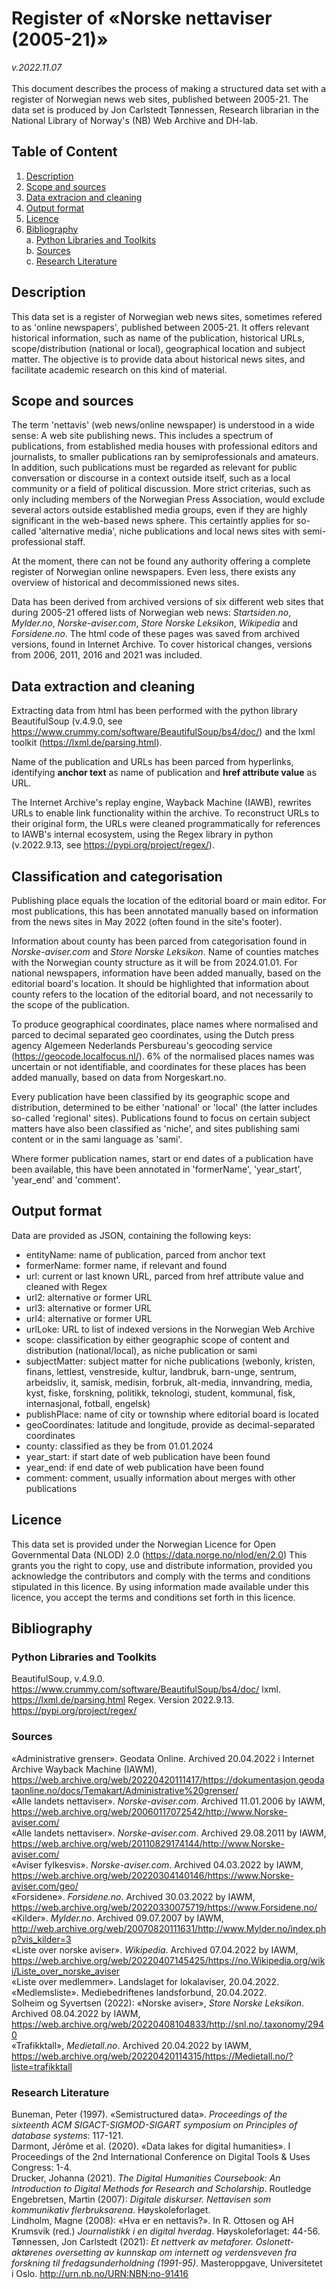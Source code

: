 # Register of «Norske nettaviser (2005-21)» #
*v.2022.11.07*<br><br>
This document describes the process of making a structured data set with a register of Norwegian news web sites, published between 2005-21.
The data set is produced by Jon Carlstedt Tønnessen, Research librarian in the National Library of Norway's (NB) Web Archive and DH-lab.

## Table of Content ##
1. [Description](#description)
2. [Scope and sources](#scope-and-sources)
3. [Data extracion and cleaning](#data-extraction-and-cleaning)
4. [Output format](#output-format)
5. [Licence](#licence)
6. [Bibliography](#bibliography)<br>
    a. [Python Libraries and Toolkits](#python-libraries-and-toolkits)<br>
    b. [Sources](#sources)<br>
    c. [Research Literature](#research-literature)<br>


## Description ##
This data set is a register of Norwegian web news sites, sometimes refered to as 'online newspapers', published between 2005-21.
It offers relevant historical information, such as name of the publication, historical URLs, scope/distribution (national or local), geographical location and subject matter.
The objective is to provide data about historical news sites, and facilitate academic research on this kind of material.


## Scope and sources ##
The term 'nettavis' (web news/online newspaper) is understood in a wide sense: A web site publishing news. This includes a spectrum of publications, from established media houses with professional editors and journalists, to smaller publications ran by semiprofessionals and amateurs. In addition, such publications must be regarded as relevant for public conversation or discourse in a context outside itself, such as a local community or a field of political discussion. More strict criterias, such as only including members of the Norwegian Press Association, would exclude several actors outside established media groups, even if they are highly significant in the web-based news sphere. This certaintly applies for so-called 'alternative media', niche publications and local news sites with semi-professional staff.

At the moment, there can not be found any authority offering a complete register of Norwegian online newspapers. Even less, there exists any overview of historical and decommissioned news sites.

Data has been derived from archived versions of six different web sites that during 2005-21 offered lists of Norwegian web news: *Startsiden.no*, *Mylder.no*, *Norske-aviser.com*, *Store Norske Leksikon*, *Wikipedia* and *Forsidene.no*. The html code of these pages was saved from archived versions, found in Internet Archive. To cover historical changes, versions from 2006, 2011, 2016 and 2021 was included. 


## Data extraction and cleaning ##
Extracting data from html has been performed with the python library BeautifulSoup (v.4.9.0, see https://www.crummy.com/software/BeautifulSoup/bs4/doc/) and the lxml toolkit (https://lxml.de/parsing.html). 

Name of the publication and URLs has been parced from hyperlinks, identifying **anchor text** as name of publication and **href attribute value** as URL.

The Internet Archive's replay engine, Wayback Machine (IAWB), rewrites URLs to enable link functionality within the archive. To reconstruct URLs to their original form, the URLs were cleaned programmatically for references to IAWB's internal ecosystem, using the Regex library in python (v.2022.9.13, see https://pypi.org/project/regex/).


## Classification and categorisation ##
Publishing place equals the location of the editorial board or main editor. For most publications, this has been annotated manually based on information from the news sites in May 2022 (often found in the site's footer).

Information about county has been parced from categorisation found in *Norske-aviser.com* and *Store Norske Leksikon*. Name of counties matches with the Norwegian county structure as it will be from 2024.01.01. For national newspapers, information have been added manually, based on the editorial board's location. It should be highlighted that information about county refers to the location of the editorial board, and not necessarily to the scope of the publication.

To produce geographical coordinates, place names where normalised and parced to decimal separated geo coordinates, using the Dutch press agency Algemeen Nederlands Persbureau's geocoding service (https://geocode.localfocus.nl/). 6% of the normalised places names was uncertain or not identifiable, and coordinates for these places has been added manually, based on data from Norgeskart.no.

Every publication have been classified by its geographic scope and distribution, determined to be either 'national' or 'local' (the latter includes so-called 'regional' sites). Publications found to focus on certain subject matters have also been classified as 'niche', and sites publishing sami content or in the sami language as 'sami'.

Where former publication names, start or end dates of a publication have been available, this have been annotated in 'formerName', 'year_start', 'year_end' and 'comment'.


## Output format ##

Data are provided as JSON, containing the following keys:

* entityName: name of publication, parced from anchor text
* formerName: former name, if relevant and found
* url: current or last known URL, parced from href attribute value and cleaned with Regex
* url2: alternative or former URL
* url3: alternative or former URL
* url4: alternative or former URL
* urlLoke: URL to list of indexed versions in the Norwegian Web Archive 
* scope: classification by either geographic scope of content and distribution (national/local), as niche publication or sami
* subjectMatter: subject matter for niche publications (webonly, kristen, finans, lettlest, venstreside, kultur, landbruk, barn-unge, sentrum, arbeidsliv, it, samisk, medisin, forbruk, alt-media, innvandring, media, kyst, fiske, forskning, politikk, teknologi, student, kommunal, fisk, internasjonal, fotball, engelsk)
* publishPlace: name of city or township where editorial board is located
* geoCoordinates: latitude and longitude, provide as decimal-separated coordinates
* county: classified as they be from 01.01.2024 
* year_start: if start date of web publication have been found
* year_end: if end date of web publication have been found
* comment: comment, usually information about merges with other publications


## Licence ##

This data set is provided under the Norwegian Licence for Open Governmental Data (NLOD) 2.0 (https://data.norge.no/nlod/en/2.0) This grants you the right to copy, use and distribute information, provided you acknowledge the contributors and comply with the terms and conditions stipulated in this licence. By using information made available under this licence, you accept the terms and conditions set forth in this licence. 


## Bibliography ##

### Python Libraries and Toolkits ###
BeautifulSoup, v.4.9.0. https://www.crummy.com/software/BeautifulSoup/bs4/doc/
lxml. https://lxml.de/parsing.html
Regex. Version 2022.9.13. https://pypi.org/project/regex/

### Sources ###
«Administrative grenser». Geodata Online. Archived 20.04.2022 i Internet Archive Wayback Machine (IAWM), https://web.archive.org/web/20220420111417/https://dokumentasjon.geodataonline.no/docs/Temakart/Administrative%20grenser/<br>
«Alle landets nettaviser». *Norske-aviser.com*. Archived 11.01.2006 by IAWM, https://web.archive.org/web/20060117072542/http://www.Norske-aviser.com/<br>
«Alle landets nettaviser». *Norske-aviser.com*. Archived 29.08.2011 by IAWM, https://web.archive.org/web/20110829174144/http://www.Norske-aviser.com/<br>
«Aviser fylkesvis». *Norske-aviser.com*. Archived 04.03.2022 by IAWM, https://web.archive.org/web/20220304140146/https://www.Norske-aviser.com/geo/<br>
«Forsidene». *Forsidene.no*. Archived 30.03.2022 by IAWM, https://web.archive.org/web/20220330075719/https://www.Forsidene.no/  <br>
«Kilder». *Mylder.no*. Archived 09.07.2007 by IAWM, http://web.archive.org/web/20070820111631/http://www.Mylder.no/index.php?vis_kilder=3<br>
«Liste over norske aviser». *Wikipedia*. Archived 07.04.2022 by IAWM, https://web.archive.org/web/20220407145425/https://no.Wikipedia.org/wiki/Liste_over_norske_aviser<br>
«Liste over medlemmer». Landslaget for lokalaviser, 20.04.2022.  <br>
«Medlemsliste». Mediebedriftenes landsforbund, 20.04.2022.<br>
Solheim og Syvertsen (2022): «Norske aviser», *Store Norske Leksikon*. Archived 08.04.2022 by IAWM, https://web.archive.org/web/20220408104833/http://snl.no/.taxonomy/2940<br>
«Trafikktall», *Medietall.no*. Archived 20.04.2022 by IAWM, https://web.archive.org/web/20220420114315/https://Medietall.no/?liste=trafikktall<br>

### Research Literature ###
Buneman, Peter (1997). «Semistructured data». *Proceedings of the sixteenth ACM SIGACT-SIGMOD-SIGART symposium on Principles of database systems*: 117-121.<br>
Darmont, Jérôme et al. (2020). «Data lakes for digital humanities». I Proceedings of the 2nd International Conference on Digital Tools & Uses Congress: 1-4.<br>
Drucker, Johanna (2021). *The Digital Humanities Coursebook: An Introduction to Digital Methods for Research and Scholarship*. Routledge<br>
Engebretsen, Martin (2007): *Digitale diskurser. Nettavisen som kommunikativ flerbruksarena*. Høyskoleforlaget.<br>
Lindholm, Magne (2008): «Hva er en nettavis?». In R. Ottosen og AH Krumsvik (red.) *Journalistikk i en digital hverdag*. Høyskoleforlaget: 44-56. <br>
Tønnessen, Jon Carlstedt (2021): *Et nettverk av metaforer. Oslonett-aktørenes oversetting av kunnskap om internett og verdensveven fra forskning til fredagsunderholdning (1991-95)*. Masteroppgave, Universitetet i Oslo. http://urn.nb.no/URN:NBN:no-91416 <br>
